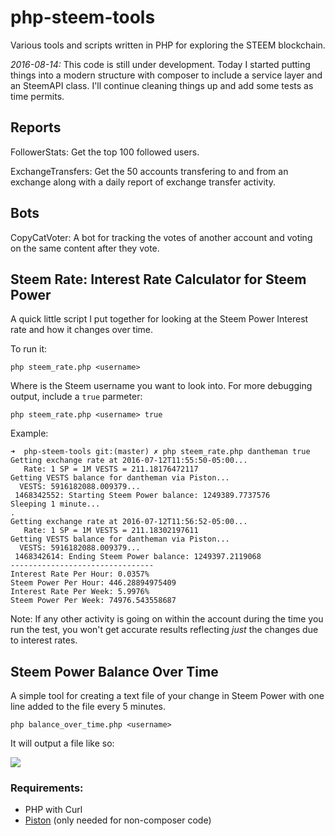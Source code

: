 # php-steem-tools
Various tools and scripts written in PHP for exploring the STEEM blockchain.

*2016-08-14:*
This code is still under development. Today I started putting things into a modern structure with composer to include a service layer and an SteemAPI class. I'll continue cleaning things up and add some tests as time permits.

## Reports

FollowerStats: Get the top 100 followed users.

ExchangeTransfers: Get the 50 accounts transfering to and from an exchange along with a daily report of exchange transfer activity.

## Bots

CopyCatVoter: A bot for tracking the votes of another account and voting on the same content after they vote.

## Steem Rate: Interest Rate Calculator for Steem Power

A quick little script I put together for looking at the Steem Power Interest rate and how it changes over time.

To run it:

```
php steem_rate.php <username>
```
Where <username> is the Steem username you want to look into. For more debugging output, include a `true` parmeter:

```
php steem_rate.php <username> true
```
Example:

```
➜  php-steem-tools git:(master) ✗ php steem_rate.php dantheman true
Getting exchange rate at 2016-07-12T11:55:50-05:00...
   Rate: 1 SP = 1M VESTS = 211.18176472117
Getting VESTS balance for dantheman via Piston...
  VESTS: 5916182088.009379...
 1468342552: Starting Steem Power balance: 1249389.7737576
Sleeping 1 minute...
.
Getting exchange rate at 2016-07-12T11:56:52-05:00...
   Rate: 1 SP = 1M VESTS = 211.18302197611
Getting VESTS balance for dantheman via Piston...
  VESTS: 5916182088.009379...
 1468342614: Ending Steem Power balance: 1249397.2119068
--------------------------------
Interest Rate Per Hour: 0.0357%
Steem Power Per Hour: 446.28894975409
Interest Rate Per Week: 5.9976%
Steem Power Per Week: 74976.543558687
```

Note: If any other activity is going on within the account during the time you run the test, you won't get accurate results reflecting *just* the changes due to interest rates.

## Steem Power Balance Over Time

A simple tool for creating a text file of your change in Steem Power with one line added to the file every 5 minutes.

```
php balance_over_time.php <username>
```
It will output a file like so:

![](http://content.screencast.com/users/lukestokes/folders/Jing/media/bb59190e-c2be-47fa-9906-ef19e234fe48/00002266.png)

### Requirements:

* PHP with Curl
* [Piston](http://piston.readthedocs.io/en/develop/index.html) (only needed for non-composer code)
